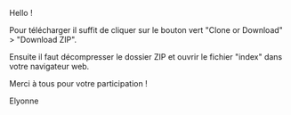 Hello !

Pour télécharger il suffit de cliquer sur le bouton vert "Clone or Download" > "Download ZIP".

Ensuite il faut décompresser le dossier ZIP et ouvrir le fichier "index" dans votre navigateur web. 

Merci à tous pour votre participation !

Elyonne
